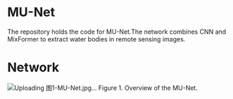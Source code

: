 # MU-Net
The repository holds the code for MU-Net.The network combines CNN and MixFormer to extract water bodies in remote sensing images.

# Network
![Uploading 图1-MU-Net.jpg…]()
Figure 1. Overview of the MU-Net.
